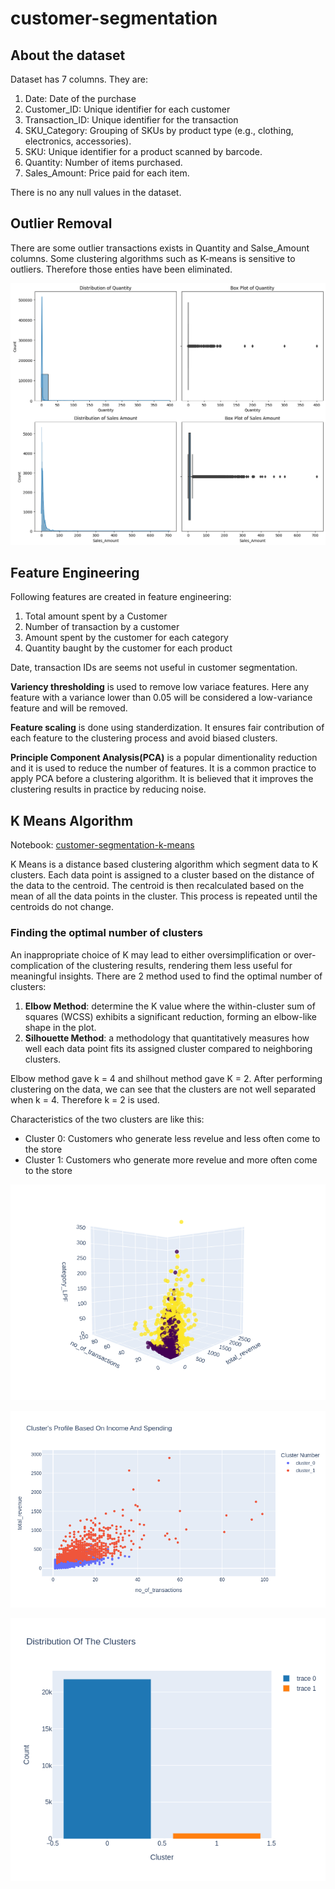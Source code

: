 # customer-segmentation

## About the dataset

Dataset has 7 columns. They are:

1. Date: Date of the purchase
1. Customer_ID: Unique identifier for each customer
1. Transaction_ID: Unique identifier for the transaction
1. SKU_Category: Grouping of SKUs by product type (e.g., clothing, electronics, accessories).
1. SKU: Unique identifier for a product scanned by barcode.
1. Quantity: Number of items purchased.
1. Sales_Amount: Price paid for each item.

There is no any null values in the dataset.

## Outlier Removal

There are some outlier transactions exists in Quantity and Salse_Amount columns. Some clustering algorithms such as K-means is sensitive to outliers. Therefore those enties have been eliminated.

![outliers](./img//outliers.png)

## Feature Engineering

Following features are created in feature engineering:

1. Total amount spent by a Customer
2. Number of transaction by a customer
3. Amount spent by the customer for each category
4. Quantity baught by the customer for each product

Date, transaction IDs are seems not useful in customer segmentation.

**Variency thresholding** is used to remove low variace features. Here any feature with a variance lower than 0.05 will be considered a low-variance feature and will be removed.

**Feature scaling** is done using standerdization. It ensures fair contribution of each feature to the clustering process and avoid biased clusters.

**Principle Component Analysis(PCA)** is a popular dimentionality reduction and it is used to reduce the number of features. It is a common practice to apply PCA before a clustering algorithm. It is believed that it improves the clustering results in practice by reducing noise.

## K Means Algorithm
Notebook: [customer-segmentation-k-means](https://www.kaggle.com/code/nirmalsankalana/customer-segmentation-k-means/notebook) 

K Means is a distance based clustering algorithm which segment data to K clusters. Each data point is assigned to a cluster based on the distance of the data to the centroid. The centroid is then recalculated based on the mean of all the data points in the cluster. This process is repeated until the centroids do not change.

### Finding the optimal number of clusters

An inappropriate choice of K may lead to either oversimplification or over-complication of the clustering results, rendering them less useful for meaningful insights. There are 2 method used to find the optimal number of clusters:

1. **Elbow Method**: determine the K value where the within-cluster sum of squares (WCSS) exhibits a significant reduction, forming an elbow-like shape in the plot.
2. **Silhouette Method**: a methodology that quantitatively measures how well each data point fits its assigned cluster compared to neighboring clusters.

Elbow method gave k = 4 and shilhout method gave K = 2. After performing clustering on the data, we can see that the clusters are not well separated when k = 4. Therefore k = 2 is used.

Characteristics of the two clusters are like this:

- Cluster 0: Customers who generate less revelue and less often come to the store
- Cluster 1: Customers who generate more revelue and more often come to the store

![Clusters 3D](./img//k_means_clsters_3d.png)

![Clusters 2D](./img//k_means_clusters_2d.png)

![Data Distribution](./img//k_means_cluster_data_distribution.png)
